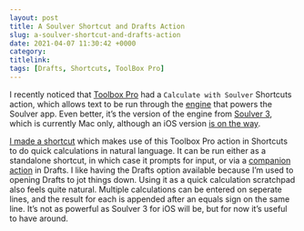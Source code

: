```yaml
---
layout: post
title: A Soulver Shortcut and Drafts Action
slug: a-soulver-shortcut-and-drafts-action
date: 2021-04-07 11:30:42 +0000
category: 
titlelink: 
tags: [Drafts, Shortcuts, ToolBox Pro]
---
```


I recently noticed that [Toolbox Pro](https://apps.apple.com/gb/app/toolbox-pro-for-shortcuts/id1476205977?uo=4) had a `Calculate with Soulver` Shortcuts action, which allows text to be run through the [engine](https://github.com/soulverteam/SoulverCore) that powers the Soulver app. Even better, it’s the version of the engine from [Soulver 3](https://soulver.app), which is currently Mac only, although an iOS version [is on the way](https://twitter.com/soulver/status/1285411054269284354?s=20). 

[I made a shortcut](https://www.icloud.com/shortcuts/51db5ccfe1fa45f98dbae4f3e10a0a67) which makes use of this Toolbox Pro action in Shortcuts to do quick calculations in natural language. It can be run either as a standalone shortcut, in which case it prompts for input, or via a [companion action](https://actions.getdrafts.com/a/1kB) in Drafts. I like having the Drafts option available because I’m used to opening Drafts to jot things down. Using it as a quick calculation scratchpad also feels quite natural. Multiple calculations can be entered on seperate lines, and the result for each is appended after an equals sign on the same line. It’s not as powerful as Soulver 3 for iOS will be, but for now it’s useful to have around. 
